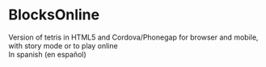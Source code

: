 # BlocksOnline
Version of tetris in HTML5 and Cordova/Phonegap for browser and mobile, with story mode or to play online  
In spanish (en español)
